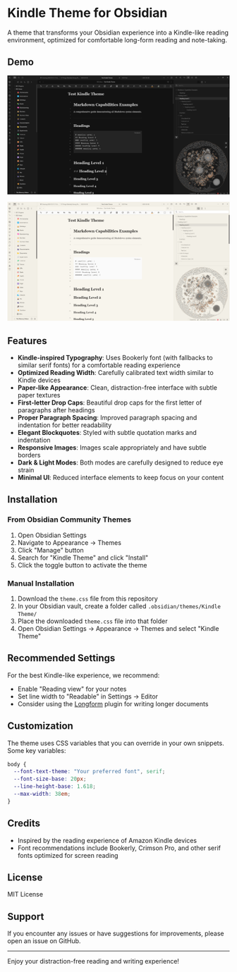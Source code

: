 # Kindle Theme for Obsidian

A theme that transforms your Obsidian experience into a Kindle-like reading environment, optimized for comfortable long-form reading and note-taking.

## Demo

![Dark Theme](/demo/Kindle%20Theme%20Dark.png)

![Light Theme](/demo/Kindle%20Theme%20Light.png)

## Features

- **Kindle-inspired Typography**: Uses Bookerly font (with fallbacks to similar serif fonts) for a comfortable reading experience
- **Optimized Reading Width**: Carefully calibrated text width similar to Kindle devices
- **Paper-like Appearance**: Clean, distraction-free interface with subtle paper textures
- **First-letter Drop Caps**: Beautiful drop caps for the first letter of paragraphs after headings
- **Proper Paragraph Spacing**: Improved paragraph spacing and indentation for better readability
- **Elegant Blockquotes**: Styled with subtle quotation marks and indentation
- **Responsive Images**: Images scale appropriately and have subtle borders
- **Dark & Light Modes**: Both modes are carefully designed to reduce eye strain
- **Minimal UI**: Reduced interface elements to keep focus on your content

## Installation

### From Obsidian Community Themes

1. Open Obsidian Settings
2. Navigate to Appearance → Themes
3. Click "Manage" button
4. Search for "Kindle Theme" and click "Install"
5. Click the toggle button to activate the theme

### Manual Installation

1. Download the `theme.css` file from this repository
2. In your Obsidian vault, create a folder called `.obsidian/themes/Kindle Theme/`
3. Place the downloaded `theme.css` file into that folder
4. Open Obsidian Settings → Appearance → Themes and select "Kindle Theme"

## Recommended Settings

For the best Kindle-like experience, we recommend:

- Enable "Reading view" for your notes
- Set line width to "Readable" in Settings → Editor
- Consider using the [Longform](https://github.com/kevboh/longform) plugin for writing longer documents

## Customization

The theme uses CSS variables that you can override in your own snippets. Some key variables:

```css
body {
  --font-text-theme: "Your preferred font", serif;
  --font-size-base: 20px;
  --line-height-base: 1.618;
  --max-width: 38em;
}
```

## Credits

- Inspired by the reading experience of Amazon Kindle devices
- Font recommendations include Bookerly, Crimson Pro, and other serif fonts optimized for screen reading

## License

MIT License

## Support

If you encounter any issues or have suggestions for improvements, please open an issue on GitHub.

---

Enjoy your distraction-free reading and writing experience!

